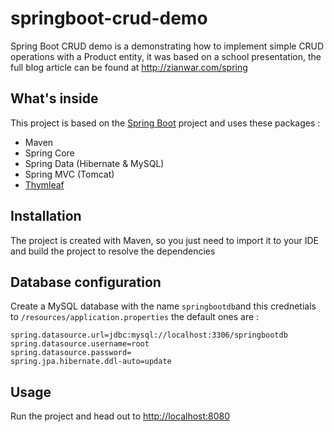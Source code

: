 # springboot-crud-demo

Spring Boot CRUD demo is a demonstrating how to implement simple CRUD operations with a Product entity, it was based on a school presentation, the full blog article can be found at http://zianwar.com/spring

## What's inside 
This project is based on the [Spring Boot](http://projects.spring.io/spring-boot/) project and uses these packages :
- Maven
- Spring Core
- Spring Data (Hibernate & MySQL)
- Spring MVC (Tomcat)
- [Thymleaf](www.thymeleaf.org)

## Installation 
The project is created with Maven, so you just need to import it to your IDE and build the project to resolve the dependencies

## Database configuration 
Create a MySQL database with the name `springbootdb`and this crednetials to `/resources/application.properties` the default ones are :

```
spring.datasource.url=jdbc:mysql://localhost:3306/springbootdb
spring.datasource.username=root
spring.datasource.password=
spring.jpa.hibernate.ddl-auto=update
```

## Usage 
Run the project and head out to [http://localhost:8080](http://localhost:8080)
